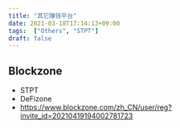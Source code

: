 ```yaml
---
title: "其它赚钱平台"
date: 2021-03-18T17:14:13+09:00
tags:  ["Others", "STPT"]
draft: false
---
```


## Blockzone
- STPT
- DeFizone
- https://www.blockzone.com/zh_CN/user/reg?invite_id=20210419194002781723
